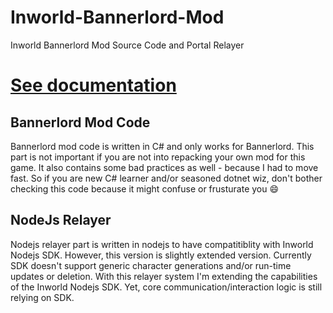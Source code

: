 # Inworld-Bannerlord-Mod
Inworld Bannerlord Mod Source Code and Portal Relayer

# [See documentation](https://bloctheworker.github.io/Inworld-Bannerlord-Mod/source/)

## Bannerlord Mod Code
Bannerlord mod code is written in C# and only works for Bannerlord. This part is not important if you are not into repacking your own mod for this game. It also contains some bad practices as well - because I had to move fast. So if you are new C# learner and/or seasoned dotnet wiz, don't bother checking this code because it might confuse or frusturate you 😄

## NodeJs Relayer
Nodejs relayer part is written in nodejs to have compatitiblity with Inworld Nodejs SDK. However, this version is slightly extended version. Currently SDK doesn't support generic character generations and/or run-time updates or deletion. With this relayer system I'm extending the capabilities of the Inworld Nodejs SDK. Yet, core communication/interaction logic is still relying on SDK.



